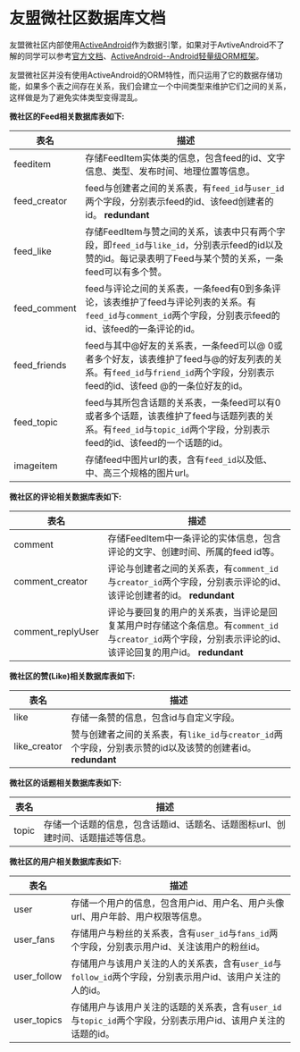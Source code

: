 # 友盟微社区数据库文档
友盟微社区内部使用[ActiveAndroid][activeandroid]作为数据引擎，如果对于AvtiveAndroid不了解的同学可以参考[官方文档][doc]、[ActiveAndroid--Android轻量级ORM框架][guide]。

[activeandroid]: https://github.com/pardom/ActiveAndroid
[doc]: https://github.com/pardom/ActiveAndroid/wiki/Getting-started
[guide]: http://www.stormzhang.com/openandroid/android/sqlite/2013/12/20/android-orm-tools-activeandroid/

友盟微社区并没有使用ActiveAndroid的ORM特性，而只运用了它的数据存储功能，如果多个表之间存在关系，我们会建立一个中间类型来维护它们之间的关系，这样做是为了避免实体类型变得混乱。

**微社区的Feed相关数据库表如下:**

|    表名   |    				     	描述                    |
|-----------|----------------------------------------------|
| feeditem | 存储FeedItem实体类的信息，包含feed的id、文字信息、类型、发布时间、地理位置等信息。|
| feed_creator | feed与创建者之间的关系表，有`feed_id`与`user_id`两个字段，分别表示feed的id、该feed创建者的id。 **redundant** |
| feed_like | 存储FeedItem与赞之间的关系，该表中只有两个字段，即`feed_id`与`like_id`，分别表示feed的id以及赞的id。每记录表明了Feed与某个赞的关系，一条feed可以有多个赞。|
| feed_comment | feed与评论之间的关系表，一条feed有0到多条评论，该表维护了feed与评论列表的关系。有`feed_id`与`comment_id`两个字段，分别表示feed的id、该feed的一条评论的id。|
| feed_friends | feed与其中@好友的关系表，一条feed可以@ 0或者多个好友，该表维护了feed与@的好友列表的关系。有`feed_id`与`friend_id`两个字段，分别表示feed的id、该feed @的一条位好友的id。|
| feed_topic | feed与其所包含话题的关系表，一条feed可以有0或者多个话题，该表维护了feed与话题列表的关系。有`feed_id`与`topic_id`两个字段，分别表示feed的id、该feed的一个话题的id。|
| imageitem | 存储feed中图片url的表，含有`feed_id`以及低、中、高三个规格的图片url。|



**微社区的评论相关数据库表如下:**

|    表名   |    				     	描述                    |
|-----------|----------------------------------------------|
| comment | 存储FeedItem中一条评论的实体信息，包含评论的文字、创建时间、所属的feed id等。|
| comment_creator | 评论与创建者之间的关系表，有`comment_id`与`creator_id`两个字段，分别表示评论的id、该评论创建者的id。 **redundant** |
| comment_replyUser | 评论与要回复的用户的关系表，当评论是回复某用户时存储这个条信息。有`comment_id`与`creator_id`两个字段，分别表示评论的id、该评论回复的用户id。 **redundant** |



**微社区的赞(Like)相关数据库表如下:**

|    表名   |    				     	描述                    |
|-----------|----------------------------------------------|
| like | 存储一条赞的信息，包含id与自定义字段。 |
| like_creator | 赞与创建者之间的关系表，有`like_id`与`creator_id`两个字段，分别表示赞的id以及该赞的创建者id。 **redundant** |




**微社区的话题相关数据库表如下:**

|    表名   |    				     	描述                    |
|-----------|----------------------------------------------|
| topic | 存储一个话题的信息，包含话题id、话题名、话题图标url、创建时间、话题描述等信息。 |


**微社区的用户相关数据库表如下:**

|    表名   |    				     	描述                    |
|-----------|----------------------------------------------|
| user | 存储一个用户的信息，包含用户id、用户名、用户头像url、用户年龄、用户权限等信息。 |
| user_fans | 存储用户与粉丝的关系表，含有`user_id`与`fans_id`两个字段，分别表示用户id、关注该用户的粉丝id。 |
| user_follow | 存储用户与该用户关注的人的关系表，含有`user_id`与`follow_id`两个字段，分别表示用户id、该用户关注的人的id。  |
| user_topics | 存储用户与该用户关注的话题的关系表，含有`user_id`与`topic_id`两个字段，分别表示用户id、该用户关注的话题的id。|

